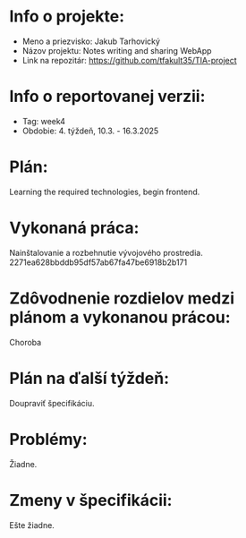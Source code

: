 # Info o projekte:
- Meno a priezvisko: Jakub Tarhovický
- Názov projektu: Notes writing and sharing WebApp
- Link na repozitár: https://github.com/tfakult35/TIA-project

# Info o reportovanej verzii:  
- Tag: week4                        
- Obdobie: 4. týždeň, 10.3. - 16.3.2025 

# Plán:
Learning the required technologies, begin frontend. 

# Vykonaná práca:
Nainštalovanie a rozbehnutie vývojového prostredia. 2271ea628bbddb95df57ab67fa47be6918b2b171

# Zdôvodnenie rozdielov medzi plánom a vykonanou prácou:
Choroba

# Plán na ďalší týždeň:
Doupraviť špecifikáciu.

# Problémy:
Žiadne.

# Zmeny v špecifikácii:
Ešte žiadne.
 

